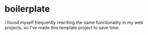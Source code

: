 # boilerplate

I found myself frequently rewriting the same functionality in my web projects,
so I've made this template project to save time.
